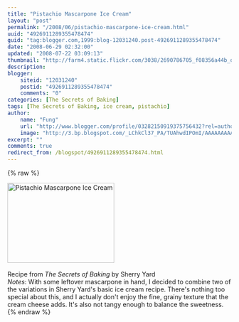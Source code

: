 ```yaml
---
title: "Pistachio Mascarpone Ice Cream"
layout: "post"
permalink: "/2008/06/pistachio-mascarpone-ice-cream.html"
uuid: "4926911289355478474"
guid: "tag:blogger.com,1999:blog-12031240.post-4926911289355478474"
date: "2008-06-29 02:32:00"
updated: "2008-07-22 03:09:13"
thumbnail: "http://farm4.static.flickr.com/3038/2690786705_f08356a44b_q.jpg"
description: 
blogger:
    siteid: "12031240"
    postid: "4926911289355478474"
    comments: "0"
categories: [The Secrets of Baking]
tags: [The Secrets of Baking, ice cream, pistachio]
author: 
    name: "Fung"
    url: "http://www.blogger.com/profile/03282150919375756432?rel=author"
    image: "http://3.bp.blogspot.com/_LChkCl37_PA/TUAhwdIPOmI/AAAAAAAAAQM/Yd6zWOJgSj4/s1600/5359768247_a1f76bf1d5_z.jpg"
excerpt: ""
comments: true
redirect_from: /blogspot/4926911289355478474.html
---
```


{% raw %}
<div class="css-full-post-content js-full-post-content">
<div class="figleft"><a href="http://www.flickr.com/photos/gnuf/2690786705/" title="Pistachio Mascarpone Ice Cream by gnuf, on Flickr"><img src="http://farm4.static.flickr.com/3038/2690786705_f08356a44b_m.jpg" width="240" height="180" alt="Pistachio Mascarpone Ice Cream" /></a></div><div class="clear">&nbsp;</div>Recipe from <span style="font-style: italic;">The Secrets of Baking</span> by Sherry Yard<br /><span style="font-style: italic;">Notes</span>: With some leftover mascarpone in hand, I decided to combine two of the variations in Sherry Yard's basic ice cream recipe. There's nothing too special about this, and I actually don't enjoy the fine, grainy texture that the cream cheese adds. It's also not tangy enough to balance the sweetness.
</div>
{% endraw %}
